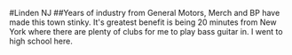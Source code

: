 #Linden NJ
##Years of industry from General Motors, Merch and BP have made this town stinky.
It's greatest benefit is being 20 minutes from New York where there are plenty of clubs for me to play bass guitar in.
I went to high school here.
